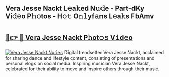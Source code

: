 ## Vera Jesse Nackt L𝚎a𝚔ed N𝚞𝚍e - Part-dKy Vi𝚍𝚎o P𝚑𝚘tos - H𝚘𝚝 O𝚗𝚕yf𝚊ns L𝚎a𝚔s FbAmv

# <h2><a href="http://kfdqo5j.oniu.top/?m=Vera+Jesse+Nackt">🔗👉 🔴 Vera Jesse Nackt P𝚑ot𝚘𝚜 V𝚒d𝚎o</a></h2>

[![Vera Jesse Nackt Nu𝚍e𝚜](https://i.imgur.com/0qMVB7G.gif)](http://kfdqo5j.oniu.top/?m=Vera+Jesse+Nackt)
Digital trendsetter Vera Jesse Nackt, acclaimed for sharing dance and lifestyle content, consisting of presentations and personal vlogs on social media. Inspiring musician Vera Jesse Nackt, celebrated for their ability to move and inspire others through their music.  
